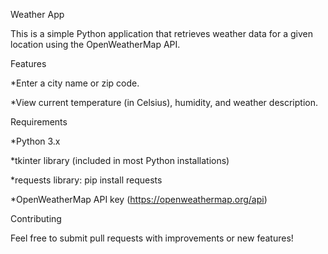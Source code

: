 Weather App

This is a simple Python application that retrieves weather data for a given location using the OpenWeatherMap API.

Features

*Enter a city name or zip code.

*View current temperature (in Celsius), humidity, and weather description.

Requirements

*Python 3.x

*tkinter library (included in most Python installations)

*requests library: pip install requests

*OpenWeatherMap API key (https://openweathermap.org/api)

Contributing

Feel free to submit pull requests with improvements or new features!
